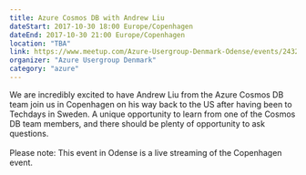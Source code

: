 ```yaml
---
title: Azure Cosmos DB with Andrew Liu
dateStart: 2017-10-30 18:00 Europe/Copenhagen
dateEnd: 2017-10-30 21:00 Europe/Copenhagen
location: "TBA"
link: https://www.meetup.com/Azure-Usergroup-Denmark-Odense/events/243269796
organizer: "Azure Usergroup Denmark"
category: "azure"
---
```

We are incredibly excited to have Andrew Liu from the Azure Cosmos DB team join us in Copenhagen on his way back to the US after having been to Techdays in Sweden. A unique opportunity to learn from one of the Cosmos DB team members, and there should be plenty of opportunity to ask questions.<br><br>
Please note: This event in Odense is a live streaming of the Copenhagen event.
